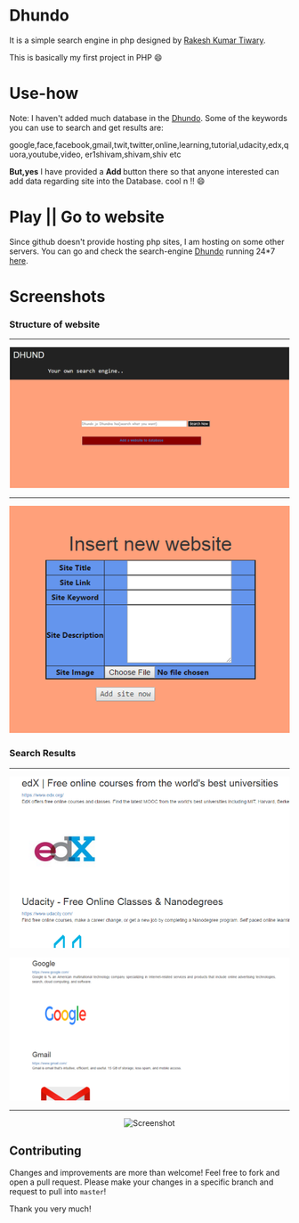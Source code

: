 # Dhundo

It is a simple search engine in php designed by [Rakesh Kumar Tiwary](https://github.com/Rakesh9998).

This is basically my first project in PHP :smile:

# Use-how
Note:
I haven't added much database in the [Dhundo](http://bit.ly/er1shivam_dhundo).
Some of the keywords you can use to search and get results are:

google,face,facebook,gmail,twit,twitter,online,learning,tutorial,udacity,edx,quora,youtube,video,
er1shivam,shivam,shiv etc

<b>But,yes</b> I have provided a <strong>Add </strong>button there so that anyone interested can add data regarding site
into the Database. cool n !! :smile:


# Play || Go to website

Since github doesn't provide hosting php sites, I am hosting  on some other servers.
You can go and check the search-engine [Dhundo](http://bit.ly/er1shivam_dhundo) running 24*7 [here](http://bit.ly/er1shivam_dhundo).
<br />

# Screenshots

<h3> Structure of website </h3> <hr />
<p align="left" width="250" height="300">
  <img src="images/screenshot1.PNG"
  alt="Screenshot"/>
</p><hr />
<p align="center" width="250" height="300">
  <img src="images/screenshot2.PNG"
  alt="Screenshot"/>
</p>

<h3> Search Results</h3>
<hr />

<p align="right" width="250" height="300">
  <img src="images/screenshot3.PNG"
  alt="Screenshot"/>
</p>
</hr/>
<p align="center" width="250" height="300">
  <img src="images/screenshot4.PNG"
  alt="Screenshot"/>
</p><hr />
<p align="center" width="250" height="300">
  <img src="images/screenshot5.PNG"
  alt="Screenshot"/>
</p>



## Contributing
Changes and improvements are more than welcome! Feel free to fork and open a pull request. Please make your changes in a specific branch and request to pull into `master`! 

Thank you very much!
